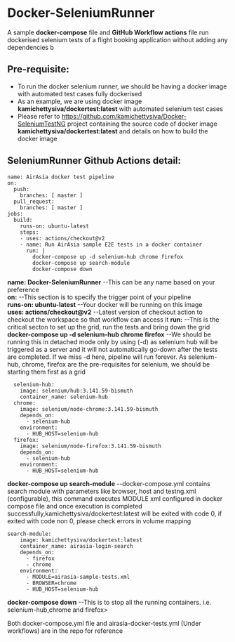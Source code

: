 # Docker-SeleniumRunner
A sample **docker-compose** file and **GitHub Workflow actions** file run dockerised selenium tests of a flight booking application without adding any dependencies b

## Pre-requisite:
- To run the docker selenium runner, we should be having a docker image with automated test cases fully dockerised
- As an example, we are using docker image **kamichettysiva/dockertest:latest** with automated selenium test cases
- Please refer to https://github.com/kamichettysiva/Docker-SeleniumTestNG project containing the source code of docker image **kamichettysiva/dockertest:latest** and details on how to build the docker image


## SeleniumRunner Github Actions detail:

```
name: AirAsia docker test pipeline
on:
  push:
    branches: [ master ]
  pull_request:
    branches: [ master ]
jobs:
  build:
    runs-on: ubuntu-latest
    steps:
    - uses: actions/checkout@v2
    - name: Run AirAsia sample E2E tests in a docker container
      run: |
        docker-compose up -d selenium-hub chrome firefox
        docker-compose up search-module
        docker-compose down               
```
**name: Docker-SeleniumRunner** --This can be any name based on your preference <br> **on:** --This section is to specify the trigger point of your pipeline <br> **runs-on: ubuntu-latest** --Your docker will be running on this image <br> **uses: actions/checkout@v2** --Latest version of checkout action to checkout the workspace so that workflow can access it **run:** --This is the critical secton to set up the grid, run the tests and bring down the grid <br> **docker-compose up -d selenium-hub chrome firefox** --We should be running this in detached mode only by using (-d) as selenium hub will be triggered as a server and it will not automatically go-down after the tests are completed. If we miss -d here, pipeline will run forever. As selenium-hub, chrome, firefox are the pre-requisites for selenium, we should be starting them first as a grid

```
  selenium-hub:
    image: selenium/hub:3.141.59-bismuth
    container_name: selenium-hub
  chrome:
    image: selenium/node-chrome:3.141.59-bismuth
    depends_on:
      - selenium-hub
    environment:
      - HUB_HOST=selenium-hub
  firefox:
    image: selenium/node-firefox:3.141.59-bismuth
    depends_on:
      - selenium-hub
    environment:
      - HUB_HOST=selenium-hub
```

**docker-compose up search-module** --docker-compose.yml contains search module with parameters like browser, host and testng.xml (configurable), this command executes MODULE xml configured in docker compose file and once execution is completed successfully,kamichettysiva/dockertest:latest will be exited with code 0, if exited with code non 0, please check errors in volume mapping

```
search-module:
    image: kamichettysiva/dockertest:latest
    container_name: airasia-login-search
    depends_on:
      - firefox
      - chrome
    environment:
      - MODULE=airasia-sample-tests.xml
      - BROWSER=chrome
      - HUB_HOST=selenium-hub
```

**docker-compose down** --This is to stop all the running containers. i.e. selenium-hub,chrome and firefox>
        
        
Both docker-compose.yml file and airasia-docker-tests.yml (Under workflows) are in the repo for reference
